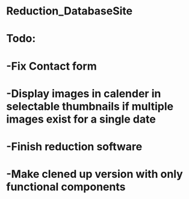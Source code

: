 # Reduction_DatabaseSite

# Todo:
# -Fix Contact form
# -Display images in calender in selectable thumbnails if multiple images exist for a single date
# -Finish reduction software
# -Make clened up version with only functional components
